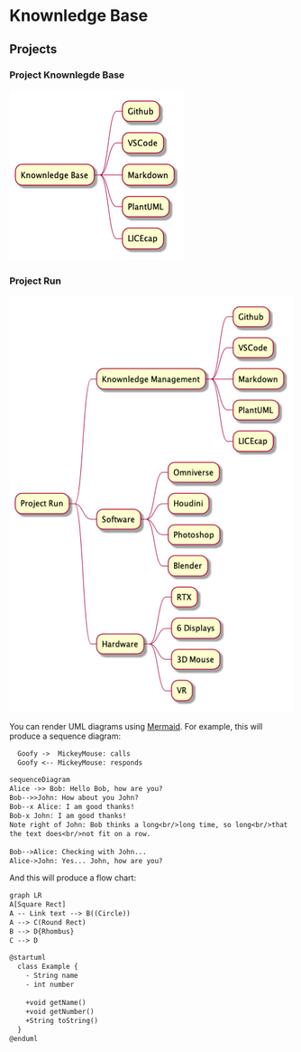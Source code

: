 
# Knownledge Base

## Projects

### Project Knownlegde Base

![project_knownledge_base](./PlantUML/out/project_knownlegde_base.png)

### Project Run

![project_run](./PlantUML/out/project_run.png)

You can render UML diagrams using [Mermaid](https://mermaidjs.github.io/). For example, this will produce a sequence diagram:

```plantuml format="png" classes="uml myDiagram" alt="My super diagram placeholder" title="My super diagram" width="300px" height="300px"
  Goofy ->  MickeyMouse: calls
  Goofy <-- MickeyMouse: responds
```

```mermaid
sequenceDiagram
Alice ->> Bob: Hello Bob, how are you?
Bob-->>John: How about you John?
Bob--x Alice: I am good thanks!
Bob-x John: I am good thanks!
Note right of John: Bob thinks a long<br/>long time, so long<br/>that the text does<br/>not fit on a row.

Bob-->Alice: Checking with John...
Alice->John: Yes... John, how are you?
```

And this will produce a flow chart:

```mermaid
graph LR
A[Square Rect]
A -- Link text --> B((Circle))
A --> C(Round Rect)
B --> D{Rhombus}
C --> D
```

```plantuml
@startuml
  class Example {
    - String name
    - int number 
    
    +void getName()
    +void getNumber()
    +String toString()
  }
@enduml
```
